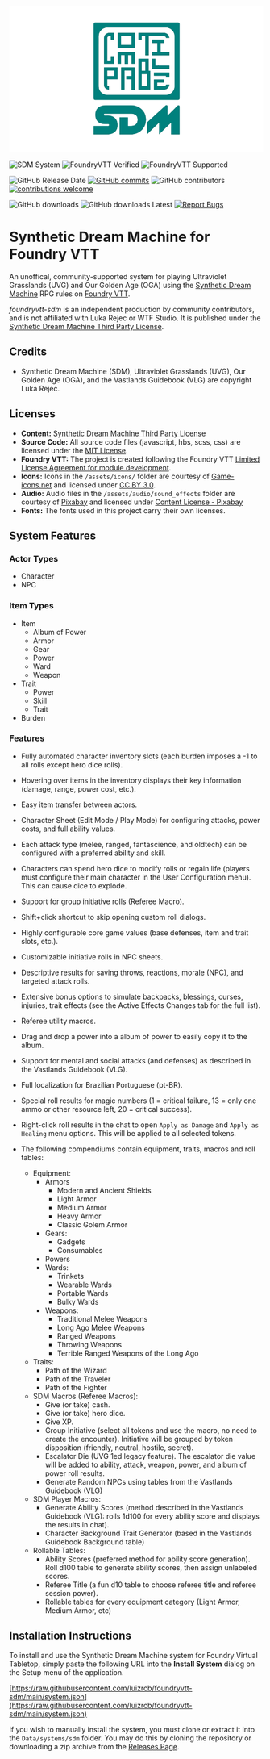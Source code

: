 ![](https://github.com/luizrcb/foundryvtt-sdm/blob/main/assets/sdm-compatible.png?raw=true)

![SDM System](https://img.shields.io/badge/dynamic/json.svg?url=https://raw.githubusercontent.com/luizrcb/foundryvtt-sdm/refs/heads/main/system.json&label=SDM%20System&query=$.version&colorB=blue&logo=gnometerminal&logoColor=white) ![FoundryVTT Verified](https://img.shields.io/badge/dynamic/json.svg?url=https://raw.githubusercontent.com/luizrcb/foundryvtt-sdm/refs/heads/main/system.json&label=FoundryVTT%20Verified&query=$.compatibility.verified&colorB=green&logo=roll20) ![FoundryVTT Supported](https://img.shields.io/endpoint?url=https://foundryshields.com/version?url=https://raw.githubusercontent.com/luizrcb/foundryvtt-sdm/refs/heads/main/system.json&label=FoundryVTT%20Supported&colorB=green)

![GitHub Release Date](https://img.shields.io/github/release-date/luizrcb/foundryvtt-sdm?color=blue) [![GitHub commits](https://img.shields.io/github/commits-since/luizrcb/foundryvtt-sdm/latest)](https://github.com/luizrcb/foundryvtt-sdm/commits) ![GitHub contributors](https://img.shields.io/github/contributors/luizrcb/foundryvtt-sdm) [![contributions welcome](https://img.shields.io/badge/contributions-welcome-brightgreen.svg?style=flat)](https://github.com/luizrcb/foundryvtt-sdm/issues)

![GitHub downloads](https://img.shields.io/github/downloads/luizrcb/foundryvtt-sdm/total?label=Downloads) ![GitHub downloads Latest](https://img.shields.io/github/downloads/luizrcb/foundryvtt-sdm/latest/total?label=Downloads%20Latest%20Release) [![Report Bugs](https://img.shields.io/badge/Report%20Bugs%20on%20GitHub-2dba4e?logo=GitHub&amp;logoColor=white)](https://github.com/luizrcb/foundryvtt-sdm/issues)

# Synthetic Dream Machine for Foundry VTT

An unoffical, community-supported system for playing Ultraviolet Grasslands (UVG) and Our Golden Age (OGA) using the [Synthetic Dream Machine](https://www.wizardthieffighter.com/synthetic-dream-machine/) RPG rules on [Foundry VTT](http://foundryvtt.com/).

*foundryvtt-sdm* is an independent production by community contributors, and is not affiliated with Luka Rejec or WTF Studio. It is published under the [Synthetic Dream Machine Third Party License](https://raw.githubusercontent.com/luizrcb/foundryvtt-sdm/refs/heads/main/SDM-3RD-PARTY-LICENSE-2.0.txt).

## Credits

- Synthetic Dream Machine (SDM), Ultraviolet Grasslands (UVG), Our Golden Age (OGA), and the Vastlands Guidebook (VLG) are copyright Luka Rejec.

## Licenses

- **Content:** [Synthetic Dream Machine Third Party License](https://raw.githubusercontent.com/luizrcb/foundryvtt-sdm/refs/heads/main/SDM-3RD-PARTY-LICENSE-2.0.txt)
- **Source Code:** All source code files (javascript, hbs, scss, css) are licensed under the [MIT License](https://en.wikipedia.org/wiki/MIT_License).
- **Foundry VTT:** The project is created following the Foundry VTT [Limited License Agreement for module development](https://foundryvtt.com/article/license/).
- **Icons:** Icons in the `/assets/icons/` folder are courtesy of [Game-icons.net](https://game-icons.net/) and licensed under [CC BY 3.0](https://creativecommons.org/licenses/by/3.0/).
- **Audio:** Audio files in the `/assets/audio/sound_effects` folder are courtesy of [Pixabay](https://pixabay.com) and licensed under [Content License - Pixabay](https://pixabay.com/service/license-summary/)
- **Fonts:** The fonts used in this project carry their own licenses.

## System Features

### Actor Types

- Character
- NPC

### Item Types

- Item
  - Album of Power
  - Armor
  - Gear
  - Power
  - Ward
  - Weapon
- Trait
  - Power
  - Skill
  - Trait
- Burden

### Features

- Fully automated character inventory slots (each burden imposes a -1 to all rolls except hero dice rolls).
- Hovering over items in the inventory displays their key information (damage, range, power cost, etc.).
- Easy item transfer between actors.
- Character Sheet (Edit Mode / Play Mode) for configuring attacks, power costs, and full ability values.
- Each attack type (melee, ranged, fantascience, and oldtech) can be configured with a preferred ability and skill.
- Characters can spend hero dice to modify rolls or regain life (players must configure their main character in the User Configuration menu). This can cause dice to explode.
- Support for group initiative rolls (Referee Macro).
- Shift+click shortcut to skip opening custom roll dialogs.
- Highly configurable core game values (base defenses, item and trait slots, etc.).
- Customizable initiative rolls in NPC sheets.
- Descriptive results for saving throws, reactions, morale (NPC), and targeted attack rolls.
- Extensive bonus options to simulate backpacks, blessings, curses, injuries, trait effects (see the Active Effects Changes tab for the full list).
- Referee utility macros.
- Drag and drop a power into a album of power to easily copy it to the album.
- Support for mental and social attacks (and defenses) as described in the Vastlands Guidebook (VLG).
- Full localization for Brazilian Portuguese (pt-BR).
- Special roll results for magic numbers (1 = critical failure, 13 = only one ammo or other resource left, 20 = critical success).
- Right-click roll results in the chat to open `Apply as Damage` and `Apply as Healing` menu options. This will be applied to all selected tokens.

- The following compendiums contain equipment, traits, macros and roll tables:
  - Equipment:
    - Armors
      - Modern and Ancient Shields
      - Light Armor
      - Medium Armor
      - Heavy Armor
      - Classic Golem Armor
    - Gears:
      - Gadgets
      - Consumables
    - Powers
    - Wards:
      - Trinkets
      - Wearable Wards
      - Portable Wards
      - Bulky Wards
    - Weapons:
      - Traditional Melee Weapons
      - Long Ago Melee Weapons
      - Ranged Weapons
      - Throwing Weapons
      - Terrible Ranged Weapons of the Long Ago
  - Traits:
    - Path of the Wizard
    - Path of the Traveler
    - Path of the Fighter
  - SDM Macros (Referee Macros):
    - Give (or take) cash.
    - Give (or take) hero dice.
    - Give XP.
    - Group Initiative (select all tokens and use the macro, no need to create the encounter). Initiative will be grouped by token disposition (friendly, neutral, hostile, secret).
    - Escalator Die (UVG 1ed legacy feature). The escalator die value will be added to ability, attack, weapon, power, and album of power roll results.
    - Generate Random NPCs using tables from the Vastlands Guidebook (VLG)
  - SDM Player Macros:
    - Generate Ability Scores (method described in the Vastlands Guidebook (VLG): rolls 1d100 for every ability score and displays the results in chat).
    - Character Background Trait Generator (based in the Vastlands Guidebook Background table)
  - Rollable Tables:
    - Ability Scores (preferred method for ability score generation). Roll d100 table to generate ability scores, then assign unlabeled scores.
    - Referee Title (a fun d10 table to choose referee title and referee session power).
    - Rollable tables for every equipment category (Light Armor, Medium Armor, etc)

## Installation Instructions

To install and use the Synthetic Dream Machine system for Foundry Virtual Tabletop, simply paste the following
URL into the **Install System** dialog on the Setup menu of the application.

[https://raw.githubusercontent.com/luizrcb/foundryvtt-sdm/main/system.json](https://raw.githubusercontent.com/luizrcb/foundryvtt-sdm/main/system.json)

If you wish to manually install the system, you must clone or extract it into the `Data/systems/sdm` folder. You
may do this by cloning the repository or downloading a zip archive from the
[Releases Page](https://github.com/luizrcb/foundryvtt-sdm/releases).
